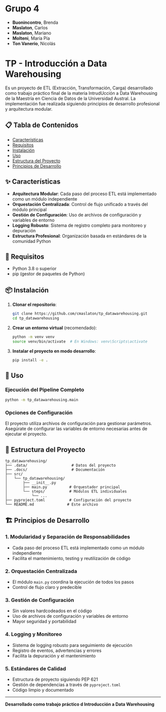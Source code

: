 # Grupo 4
- **Buonincontro**, Brenda
- **Maslaton**, Carlos
- **Maslaton**, Mariano
- **Molteni**, María Pía
- **Ton Vanerio**, Nicolás

# TP - Introducción a Data Warehousing

Es un proyecto de ETL (Extracción, Transformación, Carga) desarrollado como trabajo práctico final de la materia IntrudUcción a Data Warehousing de la Maestría en Ciencia de Datos de la Universidad Austral. La implementación fue realizada siguiendo principios de desarrollo profesional y arquitectura modular.

## 📋 Tabla de Contenidos

- [Características](#características)
- [Requisitos](#requisitos)
- [Instalación](#instalación)
- [Uso](#uso)
- [Estructura del Proyecto](#estructura-del-proyecto)
- [Principios de Desarrollo](#principios-de-desarrollo)

## ✨ Características

- **Arquitectura Modular**: Cada paso del proceso ETL está implementado como un módulo independiente
- **Orquestación Centralizada**: Control de flujo unificado a través del módulo principal
- **Gestión de Configuración**: Uso de archivos de configuración y variables de entorno
- **Logging Robusto**: Sistema de registro completo para monitoreo y depuración
- **Estructura Profesional**: Organización basada en estándares de la comunidad Python

## 🔧 Requisitos

- Python 3.8 o superior
- pip (gestor de paquetes de Python)

## 📦 Instalación

1. **Clonar el repositorio**:
   ```bash
   git clone https://github.com/cmaslaton/tp_datawarehousing.git
   cd tp_datawarehousing
   ```

2. **Crear un entorno virtual** (recomendado):
   ```bash
   python -m venv venv
   source venv/bin/activate  # En Windows: venv\Scripts\activate
   ```

3. **Instalar el proyecto en modo desarrollo**:
   ```bash
   pip install -e .
   ```

## 🚀 Uso

### Ejecución del Pipeline Completo

```bash
python -m tp_datawarehousing.main
```

### Opciones de Configuración

El proyecto utiliza archivos de configuración para gestionar parámetros. Asegúrate de configurar las variables de entorno necesarias antes de ejecutar el proyecto.

## 📁 Estructura del Proyecto

```
tp_datawarehousing/
├── .data/                    # Datos del proyecto
├── .docs/                    # Documentación
├── src/
│   └── tp_datawarehousing/
│       ├── __init__.py
│       ├── main.py          # Orquestador principal
│       └── steps/           # Módulos ETL individuales
│           └── ...
├── pyproject.toml           # Configuración del proyecto
└── README.md               # Este archivo
```

## 🏗️ Principios de Desarrollo

### 1. Modularidad y Separación de Responsabilidades
- Cada paso del proceso ETL está implementado como un módulo independiente
- Facilita el mantenimiento, testing y reutilización de código

### 2. Orquestación Centralizada
- El módulo `main.py` coordina la ejecución de todos los pasos
- Control de flujo claro y predecible

### 3. Gestión de Configuración
- Sin valores hardcodeados en el código
- Uso de archivos de configuración y variables de entorno
- Mayor seguridad y portabilidad

### 4. Logging y Monitoreo
- Sistema de logging robusto para seguimiento de ejecución
- Registro de eventos, advertencias y errores
- Facilita la depuración y el mantenimiento

### 5. Estándares de Calidad
- Estructura de proyecto siguiendo PEP 621
- Gestión de dependencias a través de `pyproject.toml`
- Código limpio y documentado

---

**Desarrollado como trabajo práctico d Introducción a Data Warehousing**